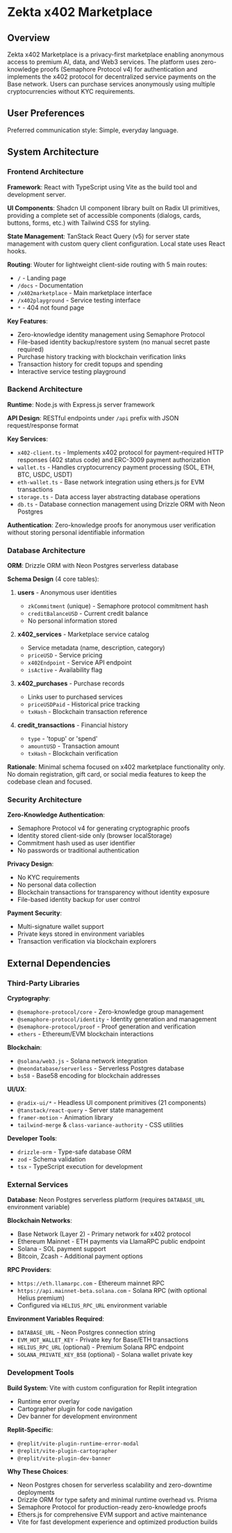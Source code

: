 # Zekta x402 Marketplace

## Overview

Zekta x402 Marketplace is a privacy-first marketplace enabling anonymous access to premium AI, data, and Web3 services. The platform uses zero-knowledge proofs (Semaphore Protocol v4) for authentication and implements the x402 protocol for decentralized service payments on the Base network. Users can purchase services anonymously using multiple cryptocurrencies without KYC requirements.

## User Preferences

Preferred communication style: Simple, everyday language.

## System Architecture

### Frontend Architecture

**Framework**: React with TypeScript using Vite as the build tool and development server.

**UI Components**: Shadcn UI component library built on Radix UI primitives, providing a complete set of accessible components (dialogs, cards, buttons, forms, etc.) with Tailwind CSS for styling.

**State Management**: TanStack React Query (v5) for server state management with custom query client configuration. Local state uses React hooks.

**Routing**: Wouter for lightweight client-side routing with 5 main routes:
- `/` - Landing page
- `/docs` - Documentation
- `/x402marketplace` - Main marketplace interface
- `/x402playground` - Service testing interface
- `*` - 404 not found page

**Key Features**:
- Zero-knowledge identity management using Semaphore Protocol
- File-based identity backup/restore system (no manual secret paste required)
- Purchase history tracking with blockchain verification links
- Transaction history for credit topups and spending
- Interactive service testing playground

### Backend Architecture

**Runtime**: Node.js with Express.js server framework

**API Design**: RESTful endpoints under `/api` prefix with JSON request/response format

**Key Services**:
- `x402-client.ts` - Implements x402 protocol for payment-required HTTP responses (402 status code) and ERC-3009 payment authorization
- `wallet.ts` - Handles cryptocurrency payment processing (SOL, ETH, BTC, USDC, USDT)
- `eth-wallet.ts` - Base network integration using ethers.js for EVM transactions
- `storage.ts` - Data access layer abstracting database operations
- `db.ts` - Database connection management using Drizzle ORM with Neon Postgres

**Authentication**: Zero-knowledge proofs for anonymous user verification without storing personal identifiable information

### Database Architecture

**ORM**: Drizzle ORM with Neon Postgres serverless database

**Schema Design** (4 core tables):

1. **users** - Anonymous user identities
   - `zkCommitment` (unique) - Semaphore protocol commitment hash
   - `creditBalanceUSD` - Current credit balance
   - No personal information stored

2. **x402_services** - Marketplace service catalog
   - Service metadata (name, description, category)
   - `priceUSD` - Service pricing
   - `x402Endpoint` - Service API endpoint
   - `isActive` - Availability flag

3. **x402_purchases** - Purchase records
   - Links user to purchased services
   - `priceUSDPaid` - Historical price tracking
   - `txHash` - Blockchain transaction reference

4. **credit_transactions** - Financial history
   - `type` - 'topup' or 'spend'
   - `amountUSD` - Transaction amount
   - `txHash` - Blockchain verification

**Rationale**: Minimal schema focused on x402 marketplace functionality only. No domain registration, gift card, or social media features to keep the codebase clean and focused.

### Security Architecture

**Zero-Knowledge Authentication**:
- Semaphore Protocol v4 for generating cryptographic proofs
- Identity stored client-side only (browser localStorage)
- Commitment hash used as user identifier
- No passwords or traditional authentication

**Privacy Design**:
- No KYC requirements
- No personal data collection
- Blockchain transactions for transparency without identity exposure
- File-based identity backup for user control

**Payment Security**:
- Multi-signature wallet support
- Private keys stored in environment variables
- Transaction verification via blockchain explorers

## External Dependencies

### Third-Party Libraries

**Cryptography**:
- `@semaphore-protocol/core` - Zero-knowledge group management
- `@semaphore-protocol/identity` - Identity generation and management
- `@semaphore-protocol/proof` - Proof generation and verification
- `ethers` - Ethereum/EVM blockchain interactions

**Blockchain**:
- `@solana/web3.js` - Solana network integration
- `@neondatabase/serverless` - Serverless Postgres database
- `bs58` - Base58 encoding for blockchain addresses

**UI/UX**:
- `@radix-ui/*` - Headless UI component primitives (21 components)
- `@tanstack/react-query` - Server state management
- `framer-motion` - Animation library
- `tailwind-merge` & `class-variance-authority` - CSS utilities

**Developer Tools**:
- `drizzle-orm` - Type-safe database ORM
- `zod` - Schema validation
- `tsx` - TypeScript execution for development

### External Services

**Database**: Neon Postgres serverless platform (requires `DATABASE_URL` environment variable)

**Blockchain Networks**:
- Base Network (Layer 2) - Primary network for x402 protocol
- Ethereum Mainnet - ETH payments via LlamaRPC public endpoint
- Solana - SOL payment support
- Bitcoin, Zcash - Additional payment options

**RPC Providers**:
- `https://eth.llamarpc.com` - Ethereum mainnet RPC
- `https://api.mainnet-beta.solana.com` - Solana RPC (with optional Helius premium)
- Configured via `HELIUS_RPC_URL` environment variable

**Environment Variables Required**:
- `DATABASE_URL` - Neon Postgres connection string
- `EVM_HOT_WALLET_KEY` - Private key for Base/ETH transactions
- `HELIUS_RPC_URL` (optional) - Premium Solana RPC endpoint
- `SOLANA_PRIVATE_KEY_B58` (optional) - Solana wallet private key

### Development Tools

**Build System**: Vite with custom configuration for Replit integration
- Runtime error overlay
- Cartographer plugin for code navigation
- Dev banner for development environment

**Replit-Specific**: 
- `@replit/vite-plugin-runtime-error-modal`
- `@replit/vite-plugin-cartographer`
- `@replit/vite-plugin-dev-banner`

**Why These Choices**:
- Neon Postgres chosen for serverless scalability and zero-downtime deployments
- Drizzle ORM for type safety and minimal runtime overhead vs. Prisma
- Semaphore Protocol for production-ready zero-knowledge proofs
- Ethers.js for comprehensive EVM support and active maintenance
- Vite for fast development experience and optimized production builds